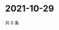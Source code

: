 # 2021-10-29

共 0 条

<!-- BEGIN WEIBO -->
<!-- 最后更新时间 Fri Oct 29 2021 19:11:53 GMT+0800 (China Standard Time) -->

<!-- END WEIBO -->
